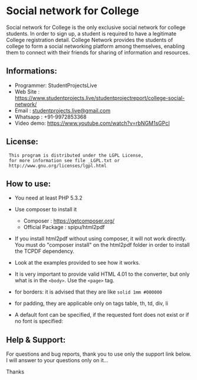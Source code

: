 Social network for College
============================

Social network for College is the only exclusive social network for college students.  In order to sign up, a student is required to have a legitimate College registration detail. College Network provides the students of college to form a social networking platform among themselves, enabling them to connect with their friends for sharing of information and resources.

Informations:
-------------

* Programmer: StudentProjectsLive
* Web Site  : https://www.studentprojects.live/studentprojectreport/college-social-network/
* Email     : studentprojects.live@gmail.com
* Whatsapp  : +91-9972853368
* Video demo: https://www.youtube.com/watch?v=rbNGM1sGPcI


License:
--------
```
 This program is distributed under the LGPL License,
 for more information see file _LGPL.txt or
 http://www.gnu.org/licenses/lgpl.html

```

How to use:
-----------

 * You need at least PHP 5.3.2
 
 * Use composer to install it
   * Composer : https://getcomposer.org/
   * Official Package : spipu/html2pdf
    
 * If you install html2pdf without using composer, it will not work directly.
   You must do "composer install" on the html2pdf folder
   in order to install the TCPDF dependency. 
   
 * Look at the examples provided to see how it works.

 * It is very important to provide valid HTML 4.01 to the converter,
   but only what is in the `<body>`. Use the `<page>` tag. 

 * for borders: it is advised that they are like `solid 1mm #000000`

 * for padding, they are applicable only on tags table, th, td, div, li

 * A default font can be specified, if the requested font does not exist or if no font is specified:
 

Help & Support:
---------------

For questions and bug reports, thank you to use only the support link below.
I will answer to your questions only on it...

Thanks
